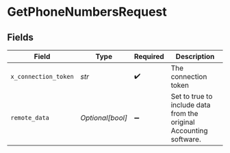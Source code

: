 # GetPhoneNumbersRequest


## Fields

| Field                                                              | Type                                                               | Required                                                           | Description                                                        |
| ------------------------------------------------------------------ | ------------------------------------------------------------------ | ------------------------------------------------------------------ | ------------------------------------------------------------------ |
| `x_connection_token`                                               | *str*                                                              | :heavy_check_mark:                                                 | The connection token                                               |
| `remote_data`                                                      | *Optional[bool]*                                                   | :heavy_minus_sign:                                                 | Set to true to include data from the original Accounting software. |